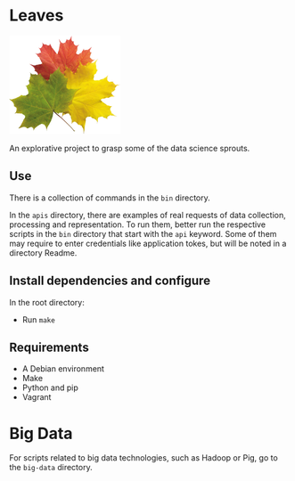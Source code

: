 # Leaves

[![Leaves Logo](/misc/logo.png)](https://github.com/igncp/leaves)

An explorative project to grasp some of the data science sprouts.

## Use

There is a collection of commands in the `bin` directory.

In the `apis` directory, there are examples of real requests of data collection, processing and representation. To run them, better run the respective scripts in the `bin` directory that start with the `api` keyword. Some of them may require to enter credentials like application tokes, but will be noted in a directory Readme.

## Install dependencies and configure
In the root directory:
- Run `make`

## Requirements
- A Debian environment
- Make
- Python and pip
- Vagrant

# Big Data
For scripts related to big data technologies, such as Hadoop or Pig, go to the `big-data` directory.
